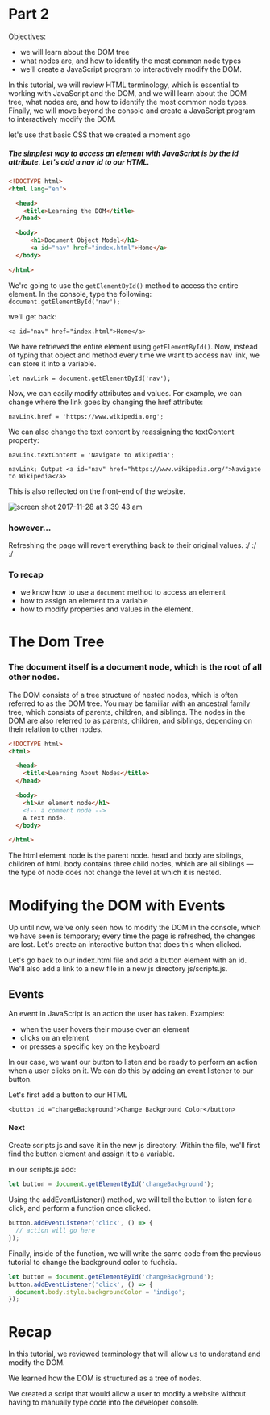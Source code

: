 # Part 2

Objectives:

-  we will learn about the DOM tree
-  what nodes are, and how to identify the most common node types
-  we'll create a JavaScript program to interactively modify the DOM.

In this tutorial, we will review HTML terminology, which is essential to working with JavaScript and the DOM, and we will learn about the DOM tree, what nodes are, and how to identify the most common node types. Finally, we will move beyond the console and create a JavaScript program to interactively modify the DOM.

let's use that basic CSS that we created a moment ago

##### The simplest way to access an element with JavaScript is by the id attribute. Let's add a nav id to our HTML.

```html
<!DOCTYPE html>
<html lang="en">

  <head>
    <title>Learning the DOM</title>
  </head>

  <body>
      <h1>Document Object Model</h1>
      <a id="nav" href="index.html">Home</a>
  </body>

</html>
```


We're going to use the `getElementById()` method to access the entire element. In the console, type the following:
`document.getElementById('nav');`

we'll get back:

`<a id="nav" href="index.html">Home</a>`

We have retrieved the entire element using `getElementById()`. Now, instead of typing that object and method every time we want to access nav link, we can store it into a variable.

`let navLink = document.getElementById('nav');`

Now, we can easily modify attributes and values. For example, we can change where the link goes by changing the href attribute:

`navLink.href = 'https://www.wikipedia.org';`

We can also change the text content by reassigning the textContent property:

`navLink.textContent = 'Navigate to Wikipedia';`

`navLink;
Output
<a id="nav" href="https://www.wikipedia.org/">Navigate to Wikipedia</a>`

This is also reflected on the front-end of the website.

![screen shot 2017-11-28 at 3 39 43 am](https://user-images.githubusercontent.com/6153182/33309909-d2cba2c8-d3ed-11e7-988d-c6ba0b0f11e9.png)

### however...
Refreshing the page will revert everything back to their original values. :/ :/ :/

### To recap

-  we know how to use a `document` method to access an element
-  how to assign an element to a variable
-  how to modify properties and values in the element.


# The Dom Tree

### The document itself is a document node, which is the root of all other nodes.


The DOM consists of a tree structure of nested nodes, which is often referred to as the DOM tree. 
You may be familiar with an ancestral family tree, which consists of parents, children, and siblings. The nodes in the DOM are also referred to as parents, children, and siblings, depending on their relation to other nodes.

``` html
<!DOCTYPE html>
<html>

  <head>
    <title>Learning About Nodes</title>
  </head>

  <body>
    <h1>An element node</h1>
    <!-- a comment node -->
    A text node.
  </body>

</html>
```

The html element node is the parent node. head and body are siblings, children of html. body contains three child nodes, which are all siblings — the type of node does not change the level at which it is nested.

# Modifying the DOM with Events
Up until now, we've only seen how to modify the DOM in the console, which we have seen is temporary; every time the page is refreshed, the changes are lost. Let's create an interactive button that does this when clicked.

Let's go back to our index.html file and add a button element with an id. We'll also add a link to a new file in a new js directory js/scripts.js.

## Events
An event in JavaScript is an action the user has taken. 
Examples:
-  when the user hovers their mouse over an element
-  clicks on an element
-  or presses a specific key on the keyboard

In our case, we want our button to listen and be ready to perform an action when a user clicks on it. We can do this by adding an event listener to our button.

Let's first add a button to our HTML
```
<button id ="changeBackground">Change Background Color</button>
```
#### Next
Create scripts.js and save it in the new js directory. Within the file, we'll first find the button element and assign it to a variable.

in our scripts.js add:
```javascript
let button = document.getElementById('changeBackground');
```

Using the addEventListener() method, we will tell the button to listen for a click, and perform a function once clicked.

``` javascript
button.addEventListener('click', () => {
  // action will go here
});
```

Finally, inside of the function, we will write the same code from the previous tutorial to change the background color to fuchsia.

``` javascript
let button = document.getElementById('changeBackground');
button.addEventListener('click', () => {
  document.body.style.backgroundColor = 'indigo';
});
```

# Recap
In this tutorial, we reviewed terminology that will allow us to understand and modify the DOM. 

We learned how the DOM is structured as a tree of nodes.

We created a script that would allow a user to modify a website without having to manually type code into the developer console.
